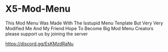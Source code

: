 # X5-Mod-Menu
This Mod Menu Was Made With The Isstupid Menu Tenplate But Very Very Modified Me And My Friend Hope To Become Big Mod Menu Creators
please support us by joining the server

https://discord.gg/EsKMzdRaNu
